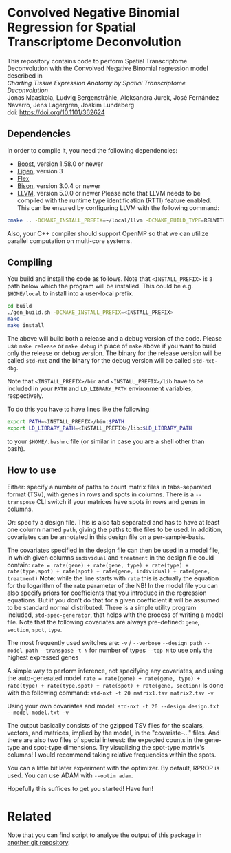 # Convolved Negative Binomial Regression for Spatial Transcriptome Deconvolution
This repository contains code to perform Spatial Transcriptome Deconvolution with the Convolved Negative Binomial regression model described in<br>
*Charting Tissue Expression Anatomy by Spatial Transcriptome Deconvolution*<br>
Jonas Maaskola, Ludvig Bergenstråhle, Aleksandra Jurek, José Fernández Navarro, Jens Lagergren, Joakim Lundeberg<br>
doi: https://doi.org/10.1101/362624

## Dependencies
In order to compile it, you need the following dependencies:
* [Boost](http://www.boost.org/), version 1.58.0 or newer
* [Eigen](http://eigen.tuxfamily.org/), version 3
* [Flex](https://github.com/westes/flex)
* [Bison](https://www.gnu.org/software/bison/), version 3.0.4 or newer
* [LLVM](http://llvm.org/), version 5.0.0 or newer
  Please note that LLVM needs to be compiled with the runtime type identification (RTTI) feature enabled.
  This can be ensured by configuring LLVM with the following command:
```sh
cmake .. -DCMAKE_INSTALL_PREFIX=~/local/llvm -DCMAKE_BUILD_TYPE=RELWITHDEBINFO -DLLVM_BUILD_EXAMPLES=TRUE -DLLVM_BUILD_LLVM_DYLIB=ON -DLLVM_ENABLE_RTTI=TRUE
```

Also, your C++ compiler should support OpenMP so that we can utilize parallel computation on multi-core systems.

## Compiling
You build and install the code as follows.
Note that ```<INSTALL_PREFIX>``` is a path below which the program will be installed.
This could be e.g. ```$HOME/local``` to install into a user-local prefix.

```sh
cd build
./gen_build.sh -DCMAKE_INSTALL_PREFIX=<INSTALL_PREFIX>
make
make install
```

The above will build both a release and a debug version of the code. Please use `make release` or `make debug` in place of `make` above if you want to build only the release or debug version. The binary for the release version will be called `std-nxt` and the binary for the debug version will be called `std-nxt-dbg`.

Note that ```<INSTALL_PREFIX>/bin``` and ```<INSTALL_PREFIX>/lib``` have to be included in your ```PATH``` and ```LD_LIBRARY_PATH``` environment variables, respectively.

To do this you have to have lines like the following

```sh
export PATH=<INSTALL_PREFIX>/bin:$PATH
export LD_LIBRARY_PATH=<INSTALL_PREFIX>/lib:$LD_LIBRARY_PATH
```

to your ```$HOME/.bashrc``` file (or similar in case you are a shell other than bash).

## How to use
Either: specify a number of paths to count matrix files in tabs-separated format (TSV), with genes in rows and spots in columns. There is a `--transpose` CLI switch if your matrices have spots in rows and genes in columns.

Or: specify a design file.
This is also tab separated and has to have at least one column named `path`, giving the paths to the files to be used. In addition, covariates can be annotated in this design file on a per-sample-basis.

The covariates specified in the design file can then be used in a model file, in which given columns `individual` and `treatment` in the design file could contain:
`rate = rate(gene) + rate(gene, type) + rate(type) + rate(type,spot) + rate(spot) + rate(gene, individual) + rate(gene, treatment)`
**Note**: while the line starts with `rate` this is actually the equation for the logarithm of the rate parameter of the NB!
In the model file you can also specify priors for coefficients that you introduce in the regression equations. But if you don't do that for a given coefficient it will be assumed to be standard normal distributed.
There is a simple utility program included, `std-spec-generator`, that helps with the process of writing a model file. Note that the following covariates are always pre-defined: `gene`, `section`, `spot`, `type`.

The most frequently used switches are:
`-v` / `--verbose`
`--design path`
`--model path`
`--transpose`
`-t N` for number of types
`--top N` to use only the highest expressed genes

A simple way to perform inference, not specifying any covariates, and using the auto-generated model `rate = rate(gene) + rate(gene, type) + rate(type) + rate(type,spot) + rate(spot) + rate(gene, section)` is done with the following command:
`std-nxt -t 20 matrix1.tsv matrix2.tsv -v`

Using your own covariates and model:
`std-nxt -t 20 --design design.txt --model model.txt -v`

The output basically consists of the gzipped TSV files for the scalars, vectors, and matrices, implied by the model, in the "covariate-..." files. And there are also two files of special interest: the expected counts in the gene-type and spot-type dimensions. Try visualizing the spot-type matrix's columns! I would recommend taking relative frequencies within the spots.

You can a little bit later experiment with the optimizer. By default, RPROP is used. You can use ADAM with `--optim adam`.

Hopefully this suffices to get you started! Have fun!

Related
=======
Note that you can find script to analyse the output of this package in [another git repository](https://github.com/SpatialTranscriptomicsResearch/transcriptomoscope).
